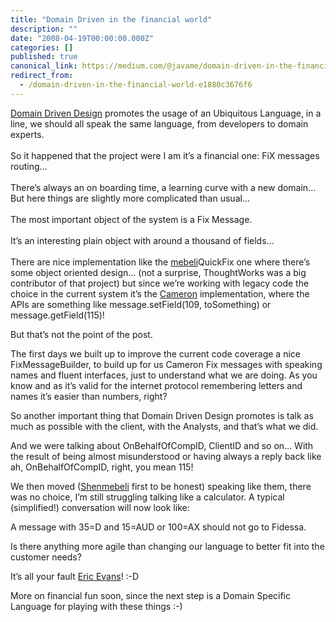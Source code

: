 ```yaml
---
title: "Domain Driven in the financial world"
description: ""
date: "2008-04-19T00:00:00.000Z"
categories: []
published: true
canonical_link: https://medium.com/@javame/domain-driven-in-the-financial-world-e1880c3676f6
redirect_from:
  - /domain-driven-in-the-financial-world-e1880c3676f6
---
```


[Domain Driven Design](http://www.domainlanguage.com/about/ericevans.html) promotes the usage of an Ubiquitous Language, in a line, we should all speak the same language, from developers to domain experts.  
   
So it happened that the project were I am it’s a financial one: FiX messages routing…  
   
There’s always an on boarding time, a learning curve with a new domain…   
But here things are slightly more complicated than usual…  
   
The most important object of the system is a Fix Message.  
   
It’s an interesting plain object with around a thousand of fields…  
   
There are nice implementation like the [mebeli](http://www.videnov.com/)QuickFix one where there’s some object oriented design… (not a surprise, ThoughtWorks was a big contributor of that project) but since we’re working with legacy code the choice in the current system it’s the [Cameron](http://www.orcsoftware.com/Solutions/Orc-Connect/CameronFIX-Universal-Server/) implementation, where the APIs are something like message.setField(109, toSomething) or message.getField(115)!  
  
But that’s not the point of the post.  
  
The first days we built up to improve the current code coverage a nice FixMessageBuilder, to build up for us Cameron Fix messages with speaking names and fluent interfaces, just to understand what we are doing. As you know and as it’s valid for the internet protocol remembering letters and names it’s easier than numbers, right?  
  
So another important thing that Domain Driven Design promotes is talk as much as possible with the client, with the Analysts, and that’s what we did.  
  
And we were talking about OnBehalfOfCompID, ClientID and so on… With the result of being almost misunderstood or having always a reply back like ah, OnBehalfOfCompID, right, you mean 115!  
  
We then moved ([Shen](http://www.linkedin.com/in/shentham)[mebeli](http://www.videnov.com/) first to be honest) speaking like them, there was no choice, I’m still struggling talking like a calculator. A typical (simplified!) conversation will now look like:  
  
A message with 35=D and 15=AUD or 100=AX should not go to Fidessa.  
  
Is there anything more agile than changing our language to better fit into the customer needs?  
  
It’s all your fault [Eric Evans](http://www.domainlanguage.com/about/ericevans.html)! :-D

More on financial fun soon, since the next step is a Domain Specific Language for playing with these things :-)
